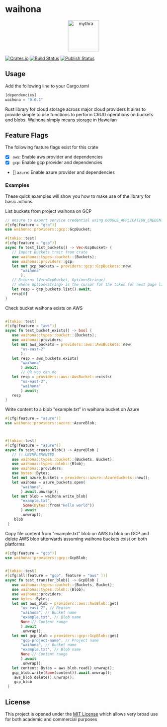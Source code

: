 # waihona
<!-- markdownlint-disable-next-line -->
<p align="center"><img src="https://github.com/bisoncorps/waihona/blob/main/assets/waihona.png" alt="mythra" height="100px"></p>

[![Crates.io](https://img.shields.io/crates/v/waihona.svg)](https://crates.io/crates/waihona)
[![Build Status](https://github.com/bisoncorps/waihona/workflows/Build%20and%20Test/badge.svg)](https://github.com/bisoncorps/waihona/actions)
[![Publish Status](https://github.com/bisoncorps/waihona/workflows/Publish%20to%20Cargo/badge.svg)](https://github.com/bisoncorps/waihona/actions)


## Usage

Add the following line to your Cargo.toml

```rust
[dependencies]
waihona = "0.0.1"
```

Rust library for cloud storage across major cloud providers
It aims to provide simple to use functions to perform CRUD operations on
buckets and blobs.
Waihona simply means storage in Hawaiian

 ## Feature Flags

 The following feature flags exist for this crate
 - [x] `aws`: Enable aws provider and dependencies
 - [x] `gcp`: Enable gcp provider and dependencies
 - [] `azure`: Enable azure provider and dependencies

### Examples

These quick examples will show you how to make use of the
library for basic actions


List buckets from project waihona on GCP


```rust
// ensure to export service credential using GOOGLE_APPLICATION_CREDENTIALS
#[cfg(feature = "gcp")]
use waihona::providers::gcp::GcpBucket;

#[tokio::test]
#[cfg(feature = "gcp")]
async fn test_list_buckets() -> Vec<GcpBucket> {
   // Import Buckets trait from crate
   use waihona::types::bucket::{Buckets};
   use waihona::providers::gcp;
   let mut gcp_buckets = providers::gcp::GcpBuckets::new(
       "waihona"
       );
   // Returns (Vec<GcpBucket, Option<String>)
   // where Option<String> is the cursor for the token for next page listing
   let resp = gcp_buckets.list().await;
   resp[0]
}
```


Check bucket waihona exists on AWS

```rust

#[tokio::test]
#[cfg(feature = "aws")]
async fn test_bucket_exists() -> bool {
   use waihona::types::bucket::{Buckets};
   use waihona::providers;
   let mut aws_buckets = providers::aws::AwsBuckets::new(
       "us-east-2"
       );
   let resp = aws_buckets.exists(
       "waihona"
       ).await;
       // OR you can do
   let resp = providers::aws::AwsBucket::exists(
       "us-east-2",
       "waihona"
       ).await;
   resp
}
```

Write content to a blob "example.txt" in waihona bucket on Azure

```rust
#[cfg(feature = "azure")]
use waihona::providers::azure::AzureBlob;



#[tokio::test]
#[cfg(feature = "azure")]
async fn test_create_blob() -> AzureBlob {
   // !! UNIMPLEMENTED
   use waihona::types::bucket::{Buckets, Bucket};
   use waihona::types::blob::{Blob};
   use waihona::providers;
   use bytes::Bytes;
   let mut azure_buckets = providers::azure::AzureBuckets::new();
   let waihona = azure_buckets.open(
       "waihona",
       ).await.unwrap();
   let mut blob = waihona.write_blob(
       "example.txt",
        Some(Bytes::from("Hello world"))
       ).await
       .unwrap();
    blob
 }
 ```

 Copy file content from "example.txt" blob on AWS to blob on GCP
 and delete AWS blob afterwards
 assuming waihona buckets exist on both platforms

```rust
#[cfg(feature = "gcp")]
use waihona::providers::gcp::GcpBlob;


#[tokio::test]
#[cfg(all(feature = "gcp", feature = "aws" ))]
async fn test_transfer_blob() -> GcpBlob {
   use waihona::types::bucket::{Buckets, Bucket};
   use waihona::types::blob::{Blob};
   use waihona::providers;
   use bytes::Bytes;
   let mut aws_blob = providers::aws::AwsBlob::get(
       "us-east-2", // Region
       "waihona", // Bucket name
       "example.txt", // Blob name
       None // Content range
       ).await
       .unwrap();
   let mut gcp_blob = providers::gcp::GcpBlob::get(
       "gcp-project-name", // Project name
       "waihona", // Bucket name
       "example.txt", // Blob name
       None // Content range
       ).await
       .unwrap();
   let content: Bytes = aws_blob.read().unwrap();
   gcp_blob.write(Some(content)).await.unwrap();
    aws_blob.delete().unwrap();
    gcp_blob
 }
 ```

## License

This project is opened under the [MIT License](./LICENSE) which allows very broad use for both academic and commercial purposes
